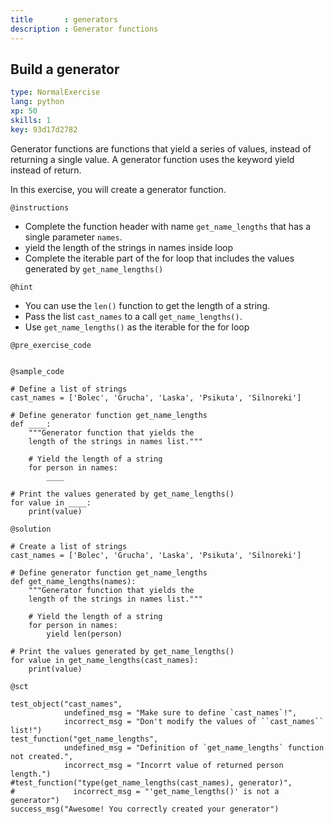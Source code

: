 ```yaml
---
title       : generators
description : Generator functions
---
```

## Build a generator

```yaml
type: NormalExercise
lang: python
xp: 50
skills: 1
key: 93d17d2782
```

Generator functions are functions that yield a series of values, instead of returning a single value. A generator function uses the keyword yield instead of return.

In this exercise, you will create a generator function.

`@instructions`
- Complete the function header with name `get_name_lengths` that has a single parameter `names`.
- yield the length of the strings in names inside loop
- Complete the iterable part of the for loop that includes the values generated by `get_name_lengths()`

`@hint`
- You can use the `len()` function to get the length of a string.
- Pass the list `cast_names` to a call `get_name_lengths()`.
- Use `get_name_lengths()` as the iterable for the for loop

`@pre_exercise_code`
```{python}
```

`@sample_code`
```{python}
# Define a list of strings
cast_names = ['Bolec', 'Grucha', 'Laska', 'Psikuta', 'Silnoreki']

# Define generator function get_name_lengths
def ____:
    """Generator function that yields the
    length of the strings in names list."""

    # Yield the length of a string
    for person in names:
        ____

# Print the values generated by get_name_lengths()
for value in ____:
    print(value)

```

`@solution`
```{python}
# Create a list of strings
cast_names = ['Bolec', 'Grucha', 'Laska', 'Psikuta', 'Silnoreki']

# Define generator function get_name_lengths
def get_name_lengths(names):
    """Generator function that yields the
    length of the strings in names list."""

    # Yield the length of a string
    for person in names:
        yield len(person)

# Print the values generated by get_name_lengths()
for value in get_name_lengths(cast_names):
    print(value)

```

`@sct`
```{python}
test_object("cast_names",
            undefined_msg = "Make sure to define `cast_names`!",
            incorrect_msg = "Don't modify the values of ``cast_names`` list!")
test_function("get_name_lengths",
            undefined_msg = "Definition of `get_name_lengths` function not created.",
            incorrect_msg = "Incorrt value of returned person length.")
#test_function("type(get_name_lengths(cast_names), generator)",
#			  incorrect_msg = "'get_name_lengths()' is not a generator")
success_msg("Awesome! You correctly created your generator")
```
